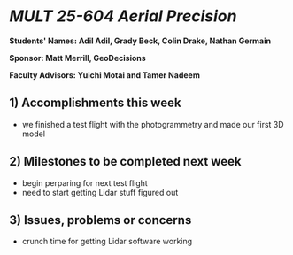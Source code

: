 # *MULT 25-604 Aerial Precision*

**Students' Names: Adil Adil, Grady Beck, Colin Drake, Nathan Germain**

**Sponsor: Matt Merrill, GeoDecisions**

**Faculty Advisors: Yuichi Motai and Tamer Nadeem**

## 1) Accomplishments this week ##
   - we finished a test flight with the photogrammetry and made our first 3D model

## 2) Milestones to be completed next week ##
   - begin perparing for next test flight
   - need to start getting Lidar stuff figured out

## 3) Issues, problems or concerns ##
   - crunch time for getting Lidar software working
   


